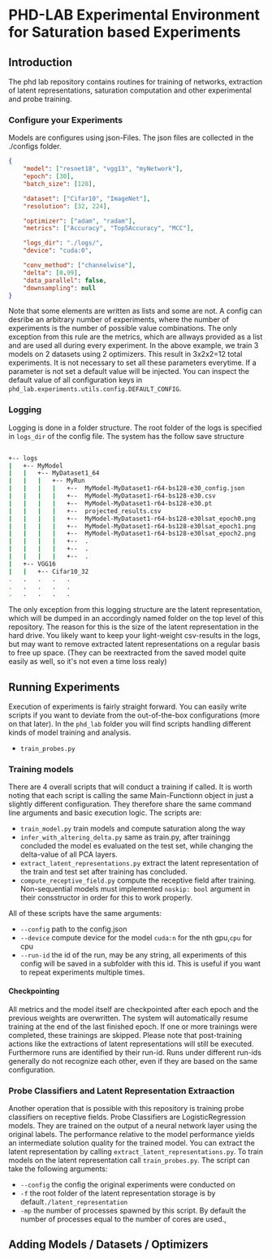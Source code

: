 # PHD-LAB Experimental Environment for Saturation based Experiments

## Introduction
The phd lab repository contains routines for training of networks, extraction of latent representations,
saturation computation and other experimental and probe training.

### Configure your Experiments
Models are configures using json-Files. The json files are collected in the ./configs
folder.
````json
{
    "model": ["resnet18", "vgg13", "myNetwork"],
    "epoch": [30],
    "batch_size": [128],

    "dataset": ["Cifar10", "ImageNet"],
    "resolution": [32, 224],

    "optimizer": ["adam", "radam"],
    "metrics": ["Accuracy", "Top5Accuracy", "MCC"],

    "logs_dir": "./logs/",
    "device": "cuda:0",

    "conv_method": ["channelwise"],
    "delta": [0.99],
    "data_parallel": false,
    "downsampling": null
}
````
Note that some elements are written as lists and some are not. 
A config can desribe an arbitrary number of experiments, where the number 
of experiments is the number of possible value combinations. The only 
exception from this rule are the metrics, which are allways provided as a list 
and are used all during every experiment.
In the above example, we train 3 models on 2 datasets using 2 optimizers. 
This result in 3x2x2=12 total experiments.
It is not necessary to set all these parameters everytime. If a parameter is not 
set a default value will be injected.
You can inspect the default value of all configuration keys in ``phd_lab.experiments.utils.config.DEFAULT_CONFIG``.

### Logging
Logging is done in a folder structure. The root folder of the logs is specified 
in ``logs_dir`` of the config file.
The system has the follow save structure

```bash

+-- logs
|   +-- MyModel
|   |   +-- MyDataset1_64                                               //dataset name followed by input resolution
|   |   |   +-- MyRun                                                   //id of this specific run
|   |   |   |   +--  MyModel-MyDataset1-r64-bs128-e30_config.json       //lets repeat this specific run
|   |   |   |   +--  MyModel-MyDataset1-r64-bs128-e30.csv               //saturation and metrics
|   |   |   |   +--  MyModel-MyDataset1-r64-bs128-e30.pt                //model, lr-scheduler and optimizer states
|   |   |   |   +--  projected_results.csv                              //if you projected the networks
|   |   |   |   +--  MyModel-MyDataset1-r64-bs128-e30lsat_epoch0.png    //plots of saturation and intrinsic dimensionality
|   |   |   |   +--  MyModel-MyDataset1-r64-bs128-e30lsat_epoch1.png   
|   |   |   |   +--  MyModel-MyDataset1-r64-bs128-e30lsat_epoch2.png    
|   |   |   |   +--  .                                              
|   |   |   |   +--  .                                             
|   |   |   |   +--  .                                              
|   +-- VGG16
|   |   +-- Cifar10_32
.   .   .   .   .     
.   .   .   .   .   
.   .   .   .   .
```

The only exception from this logging structure are the latent representation, which will be
dumped in an accordingly named folder on the top level of this repository. The reason for this is
the size of the latent representation in the hard drive. You likely want to keep your light-weight csv-results
in the logs, but may want to remove extracted latent representations on a regular basis to free up space.
(They can be reextracted from the saved model quite easily as well, so it's not even a time loss realy)

## Running Experiments
Execution of experiments is fairly straight forward. You can easily write scripts 
if you want to deviate from the out-of-the-box configurations (more on that later).
In the ``phd_lab`` folder you will find scripts handling different kinds
of model training and analysis.

+ ``train_probes.py``

### Training models
There are 4 overall scripts that will conduct a training if called. It is worth noting that 
each script is calling the same Main-Functionn object in just a slightly different configuration.
They therefore share the same command line arguments and basic execution logic.
The scripts are:
+ ``train_model.py`` train models and compute saturation along the way
+ ``infer_with_altering_delta.py`` same as train.py, after trainingg concluded the model es evaluated on the test set, while changing the delta-value of all PCA layers.
+ ``extract_latent_representations.py`` extract the latent representation of the train and test set after training has concluded.
+ ``compute_receptive_field.py`` compute the receptive field after training. Non-sequential models must implemented ``noskip: bool`` argument in their consstructor in order for this to work properly.

All of these scripts have the same arguments:
+ ``--config`` path to the config.json
+ ``--device`` compute device for the model ``cuda:n`` for the nth gpu,``cpu`` for cpu
+ ``--run-id`` the id of the run, may be any string, all experiments of this config will be saved in a subfolder with this id. This is useful if you want to repeat experiments multiple times.

#### Checkpointing
All metrics and the model itself are checkpointed after each epoch and the previous weights are overwritten.
The system will automatically resume training at the end of the last finished epoch.
If one or more trainings were completed, these trainings are skipped.
Please note that post-training actions like the extractions of latent representations will still be executed.
Furthermore runs are identified by their run-id. Runs under different run-ids generally do not recognize each other, even if they
are based on the same configuration.

### Probe Classifiers and Latent Representation Extraaction
Another operation that is possible with this repository is training probe classifiers on receptive fields.
Probe Classifiers are LogisticRegression models. They are trained on the output of a neural network layer using the original labels.
The performance relative to the model performance yields an intermediate solution quality for the trained model.
You can extract the latent representation by calling ``extract_latent_representations.py``.
To train models on the latent representation call ```train_probes.py```.
The script can take the following arguments:
+ ``--config`` the config the original experiments were conducted on
+ ``-f`` the root folder of the latent representation storage is by default``./latent_representation``
+ ``-mp`` the number of processes spawned by this script. By default the number of processes equal to the number of cores are used.,


## Adding Models / Datasets / Optimizers